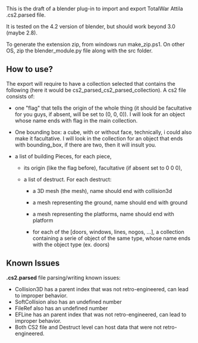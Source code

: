 This is the draft of a blender plug-in to import and export TotalWar Attila .cs2.parsed file.

It is tested on the 4.2 version of blender, but should work beyond 3.0 (maybe 2.8).

To generate the extension zip, from windows run make_zip.ps1. On other OS, zip the blender_module.py file along with the src folder.


## How to use?

The export will require to have a collection selected that contains the following (here it would be cs2_parsed_cs2_parsed_collection). A cs2 file consists of:

- one "flag" that tells the origin of the whole thing (it should be facultative for you guys, if absent, will be set to (0, 0, 0)). I will look for an object whose name ends with flag in the main collection.

- One bounding box: a cube, with or without face, technically, i could also make it facultative. I will look in the collection for an object that ends with bounding_box, if there are two, then it will insult you.

- a list of building Pieces, for each piece,

  - its origin (like the flag before),  facultative (if absent set to 0 0 0), 

  - a list of destruct. For each destruct:

    - a 3D mesh (the mesh), name should end with collision3d

    - a mesh representing the ground, name should end with ground

    - a mesh representing the platforms, name should end with platform

    - for each of the [doors, windows, lines, nogos, ...], a collection containing a serie of object of the same type, whose name ends with the object type (ex. doors)


## Known Issues

**.cs2.parsed** file parsing/writing known issues:

- Collision3D has a parent index that was not retro-engineered, can lead to improper behavior.
- SoftCollision also has an undefined number
- FileRef also has an undefined number
- EFLine has an parent index that was not retro-engineered, can lead to improper behavior.
- Both CS2 file and Destruct level can host data that were not retro-engineered.


